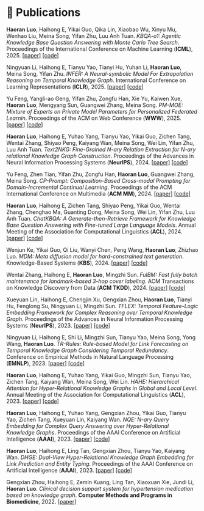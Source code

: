 <!-- 
# 📝 Publications 
<div class='paper-box'><div class='paper-box-image'><div><div class="badge">ICML 2025</div><img src='images/KBQA-o1.png' alt="sym" width="100%"></div></div>
<div class='paper-box-text' markdown="1">

[KBQA-o1: Agentic Knowledge Base Question Answering with Monte Carlo Tree Search](https://arxiv.org/abs/2501.18922) \\
**Haoran Luo**, Haihong E, Yikai Guo, Qika Lin, Xiaobao Wu, Xinyu Mu, Wenhao Liu, Meina Song, Yifan Zhu, Luu Anh Tuan\\
\[[paper](https://arxiv.org/pdf/2501.18922)\]\[[code](https://github.com/LHRLAB/KBQA-o1)\]
</div>
</div>

<div class='paper-box'><div class='paper-box-image'><div><div class="badge">NeurIPS 2024</div><img src='images/Text2NKG.png' alt="sym" width="100%"></div></div>
<div class='paper-box-text' markdown="1">

[Text2NKG: Fine-Grained N-ary Relation Extraction for N-ary relational Knowledge Graph Construction](https://proceedings.neurips.cc/paper_files/paper/2024/hash/305b2288122d46bf0641bdd86c9a7921-Abstract-Conference.html) \\
**Haoran Luo**, Haihong E, Yuhao Yang, Tianyu Yao, Yikai Guo, Zichen Tang, Wentai Zhang, Shiyao Peng, Kaiyang Wan, Meina Song, Wei Lin, Yifan Zhu, Luu Anh Tuan\\
\[[paper](https://proceedings.neurips.cc/paper_files/paper/2024/file/305b2288122d46bf0641bdd86c9a7921-Paper-Conference.pdf)\]\[[code](https://github.com/LHRLAB/Text2NKG)\]
</div>
</div>

<div class='paper-box'><div class='paper-box-image'><div><div class="badge">ACL 2024</div><img src='images/ChatKBQA.png' alt="sym" width="100%"></div></div>
<div class='paper-box-text' markdown="1">

[ChatKBQA: A Generate-then-Retrieve Framework for Knowledge Base Question Answering with Fine-tuned Large Language Models](https://aclanthology.org/2024.findings-acl.122/) \\
**Haoran Luo**, Haihong E, Zichen Tang, Shiyao Peng, Yikai Guo, Wentai Zhang, Chenghao Ma, Guanting Dong, Meina Song, Wei Lin, Yifan Zhu, Luu Anh Tuan\\
\[[paper](https://aclanthology.org/2024.findings-acl.122.pdf)\]\[[code](https://github.com/LHRLAB/ChatKBQA)\]
</div>
</div>

<div class='paper-box'><div class='paper-box-image'><div><div class="badge">ACL 2023</div><img src='images/HAHE.png' alt="sym" width="100%"></div></div>
<div class='paper-box-text' markdown="1">

[HAHE: Hierarchical Attention for Hyper-Relational Knowledge Graphs in Global and Local Level](https://aclanthology.org/2023.acl-long.450/) \\
**Haoran Luo**, Haihong E, Yuhao Yang, Yikai Guo, Mingzhi Sun, Tianyu Yao, Zichen Tang, Kaiyang Wan, Meina Song, Wei Lin\\
\[[paper](https://aclanthology.org/2023.acl-long.450.pdf)\]\[[code](https://github.com/LHRLAB/HAHE)\]
</div>
</div>

<div class='paper-box'><div class='paper-box-image'><div><div class="badge">AAAI 2023</div><img src='images/NQE.png' alt="sym" width="100%"></div></div>
<div class='paper-box-text' markdown="1">

[NQE: N-ary Query Embedding for Complex Query Answering over Hyper-Relational Knowledge Graphs](https://ojs.aaai.org/index.php/AAAI/article/view/25576) \\
**Haoran Luo**, Haihong E, Yuhao Yang, Gengxian Zhou, Yikai Guo, Tianyu Yao, Zichen Tang, Xueyuan Lin, Kaiyang Wan\\
\[[paper](https://ojs.aaai.org/index.php/AAAI/article/view/25576/25348)\]\[[code](https://github.com/LHRLAB/NQE)\]
</div>
</div>

<div class='paper-box'><div class='paper-box-image'><div><div class="badge">AAAI 2023</div><img src='images/DHGE.png' alt="sym" width="100%"></div></div>
<div class='paper-box-text' markdown="1">

[DHGE: Dual-View Hyper-Relational Knowledge Graph Embedding for Link Prediction and Entity Typing](https://ojs.aaai.org/index.php/AAAI/article/view/25795) \\
**Haoran Luo**, Haihong E, Ling Tan, Gengxian Zhou, Tianyu Yao, Kaiyang Wan\\
\[[paper](https://ojs.aaai.org/index.php/AAAI/article/view/25795/25567)\]\[[code](https://github.com/LHRLAB/DHGE)\]
</div>
</div> -->

# 📝 Publications

<script>
document.addEventListener("DOMContentLoaded", function() {
  const items = document.querySelectorAll(".index");
  items.forEach((el, index) => {
    el.insertAdjacentHTML("afterbegin", `${index + 1}.`);
  });
});
</script>



<p class="index"> <strong>Haoran Luo</strong>, Haihong E, Yikai Guo, Qika Lin, Xiaobao Wu, Xinyu Mu, Wenhao Liu, Meina Song, Yifan Zhu, Luu Anh Tuan. <em>KBQA-o1: Agentic Knowledge Base Question Answering with Monte Carlo Tree Search</em>. Proceedings of the International Conference on Machine Learning (<strong>ICML</strong>), 2025. <a href="https://arxiv.org/abs/2501.18922">[paper]</a> <a href="https://github.com/LHRLAB/KBQA-o1">[code]</a> </p>

<p class="index"> Ningyuan Li, Haihong E, Tianyu Yao, Tianyi Hu, Yuhan Li, <strong>Haoran Luo</strong>, Meina Song, Yifan Zhu. <em>INFER: A Neural-symbolic Model For Extrapolation Reasoning on Temporal Knowledge Graph</em>. International Conference on Learning Representations (<strong>ICLR</strong>), 2025. <a href="https://openreview.net/forum?id=ExHUtB2vnz">[paper]</a> <a href="https://github.com/JasonLee-22/INFER">[code]</a> </p>

<p class="index"> Yu Feng, Yangli-ao Geng, Yifan Zhu, Zongfu Han, Xie Yu, Kaiwen Xue, <strong>Haoran Luo</strong>, Mengyang Sun, Guangwei Zhang, Meina Song. <em>PM-MOE: Mixture of Experts on Private Model Parameters for Personalized Federated Learnin</em>. Proceedings of the ACM on Web Conference (<strong>WWW</strong>), 2025. <a href="https://dl.acm.org/doi/abs/10.1145/3696410.3714561">[paper]</a> <a href="https://github.com/dannis97500/PM-MOE">[code]</a> </p>

<p class="index"> <strong>Haoran Luo</strong>, Haihong E, Yuhao Yang, Tianyu Yao, Yikai Guo, Zichen Tang, Wentai Zhang, Shiyao Peng, Kaiyang Wan, Meina Song, Wei Lin, Yifan Zhu, Luu Anh Tuan. <em>Text2NKG: Fine-Grained N-ary Relation Extraction for N-ary relational Knowledge Graph Construction</em>. Proceedings of the Advances in Neural Information Processing Systems (<strong>NeurIPS</strong>), 2024. <a href="https://proceedings.neurips.cc/paper_files/paper/2024/hash/305b2288122d46bf0641bdd86c9a7921-Abstract-Conference.html">[paper]</a> <a href="https://github.com/LHRLAB/Text2NKG">[code]</a> </p>

<p class="index"> Yu Feng, Zhen Tian, Yifan Zhu, Zongfu Han, <strong>Haoran Luo</strong>, Guangwei Zhang, Meina Song. <em>CP-Prompt: Composition-Based Cross-modal Prompting for Domain-Incremental Continual Learning</em>. Proceedings of the ACM International Conference on Multimedia (<strong>ACM MM</strong>), 2024. <a href="https://dl.acm.org/doi/abs/10.1145/3664647.3681481">[paper]</a> <a href="https://github.com/dannis97500/CP_Prompt">[code]</a> </p>

<p class="index"> <strong>Haoran Luo</strong>, Haihong E, Zichen Tang, Shiyao Peng, Yikai Guo, Wentai Zhang, Chenghao Ma, Guanting Dong, Meina Song, Wei Lin, Yifan Zhu, Luu Anh Tuan. <em>ChatKBQA: A Generate-then-Retrieve Framework for Knowledge Base Question Answering with Fine-tuned Large Language Models</em>. Annual Meeting of the Association for Computational Linguistics (<strong>ACL</strong>), 2024. <a href="https://aclanthology.org/2024.findings-acl.122/">[paper]</a> <a href="https://github.com/LHRLAB/ChatKBQA">[code]</a> </p>

<p class="index"> Wenjun Ke, Yikai Guo, Qi Liu, Wanyi Chen, Peng Wang, <strong>Haoran Luo</strong>, Zhizhao Luo. <em>MDM: Meta diffusion model for hard-constrained text generation</em>. Knowledge-Based Systems (<strong>KBS</strong>), 2024. <a href="https://www.sciencedirect.com/science/article/abs/pii/S0950705123008973">[paper]</a> <a href="https://github.com/seukgcode/MDM">[code]</a> </p>

<p class="index"> Wentai Zhang, Haihong E, <strong>Haoran Luo</strong>, Mingzhi Sun. <em>FulBM: Fast fully batch maintenance for landmark-based 3-hop cover labeling</em>. ACM Transactions on Knowledge Discovery from Data (<strong>ACM TKDD</strong>), 2024. <a href="https://dl.acm.org/doi/abs/10.1145/3650035">[paper]</a> <a href="https://github.com/ZHANGWENTAI/FulBM">[code]</a> </p>

<p class="index"> Xueyuan Lin, Haihong E, Chengjin Xu, Gengxian Zhou, <strong>Haoran Luo</strong>, Tianyi Hu, Fenglong Su, Ningyuan Li, Mingzhi Sun. <em>TFLEX: Temporal Feature-Logic Embedding Framework for Complex Reasoning over Temporal Knowledge Graph</em>. Proceedings of the Advances in Neural Information Processing Systems (<strong>NeurIPS</strong>), 2023. <a href="https://proceedings.neurips.cc/paper_files/paper/2023/hash/e71a42c64851834013e2658b69d7fe93-Abstract-Conference.html">[paper]</a> <a href="https://github.com/LinXueyuanStdio/TFLEX">[code]</a> </p>

<p class="index"> Ningyuan Li, Haihong E, Shi Li, Mingzhi Sun, Tianyu Yao, Meina Song, Yong Wang, <strong>Haoran Luo</strong>. <em>TR-Rules: Rule-based Model for Link Forecasting on Temporal Knowledge Graph Considering Temporal Redundancy</em>. Conference on Empirical Methods in Natural Language Processing (<strong>EMNLP</strong>), 2023. <a href="https://aclanthology.org/2023.findings-emnlp.529/">[paper]</a> <a href="https://github.com/JasonLee-22/TR-Rules">[code]</a> </p>

<p class="index"> <strong>Haoran Luo</strong>, Haihong E, Yuhao Yang, Yikai Guo, Mingzhi Sun, Tianyu Yao, Zichen Tang, Kaiyang Wan, Meina Song, Wei Lin. <em>HAHE: Hierarchical Attention for Hyper-Relational Knowledge Graphs in Global and Local Level</em>. Annual Meeting of the Association for Computational Linguistics (<strong>ACL</strong>), 2023. <a href="https://aclanthology.org/2023.acl-long.450/">[paper]</a> <a href="https://github.com/LHRLAB/HAHE">[code]</a> </p>

<p class="index"> <strong>Haoran Luo</strong>, Haihong E, Yuhao Yang, Gengxian Zhou, Yikai Guo, Tianyu Yao, Zichen Tang, Xueyuan Lin, Kaiyang Wan. <em>NQE: N-ary Query Embedding for Complex Query Answering over Hyper-Relational Knowledge Graphs</em>. Proceedings of the AAAI Conference on Artificial Intelligence (<strong>AAAI</strong>), 2023. <a href="https://ojs.aaai.org/index.php/AAAI/article/view/25576">[paper]</a> <a href="https://github.com/LHRLAB/NQE">[code]</a> </p>

<p class="index"> <strong>Haoran Luo</strong>, Haihong E, Ling Tan, Gengxian Zhou, Tianyu Yao, Kaiyang Wan. <em>DHGE: Dual-View Hyper-Relational Knowledge Graph Embedding for Link Prediction and Entity Typing</em>. Proceedings of the AAAI Conference on Artificial Intelligence (<strong>AAAI</strong>), 2023. <a href="https://ojs.aaai.org/index.php/AAAI/article/view/25795">[paper]</a> <a href="https://github.com/LHRLAB/DHGE">[code]</a> </p>

<p class="index"> Gengxian Zhou, Haihong E, Zemin Kuang, Ling Tan, Xiaoxuan Xie, Jundi Li, <strong>Haoran Luo</strong>. <em>Clinical decision support system for hypertension medication based on knowledge graph</em>. <strong>Computer Methods and Programs in Biomedicine</strong>, 2022. <a href="https://www.sciencedirect.com/science/article/abs/pii/S0169260722006010">[paper]</a> </p>
